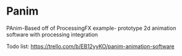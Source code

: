 # Panim
PAnim-Based off of ProcessingFX example- prototype 2d animation software with processing integration

Todo list:
https://trello.com/b/EB12yyKO/panim-animation-software
